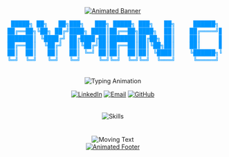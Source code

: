 <div align="center">
  <a href="#" target="_blank">
    <img src="https://readme-typing-svg.herokuapp.com?font=Orbitron&size=40&duration=3000&pause=1000&color=0096FF&center=true&vCenter=true&width=800&height=100&lines=AYMAN+ALIATI;CYBERSECURITY+SPECIALIST;WEB+DEVELOPER;AI+ENTHUSIAST" alt="Animated Banner" />
  </a>
</div>
<div align="center">
  <pre style="line-height: 1.2; text-align: center; color: #0096FF;">
  █████╗ ██╗   ██╗███╗   ███╗ █████╗ ███╗   ██╗     ██████╗ ██████╗ ██████╗ ███████╗
 ██╔══██╗╚██╗ ██╔╝████╗ ████║██╔══██╗████╗  ██║    ██╔════╝██╔═══██╗██╔══██╗██╔════╝
 ███████║ ╚████╔╝ ██╔████╔██║███████║██╔██╗ ██║    ██║     ██║   ██║██║  ██║█████╗  
 ██╔══██║  ╚██╔╝  ██║╚██╔╝██║██╔══██║██║╚██╗██║    ██║     ██║   ██║██║  ██║██╔══╝  
 ██║  ██║   ██║   ██║ ╚═╝ ██║██║  ██║██║ ╚████║    ╚██████╗╚██████╔╝██████╔╝███████╗
 ╚═╝  ╚═╝   ╚═╝   ╚═╝     ╚═╝╚═╝  ╚═╝╚═╝  ╚═══╝     ╚═════╝ ╚═════╝ ╚═════╝ ╚══════╝
  </pre>
</div>
<p align="center">
  <img src="https://readme-typing-svg.herokuapp.com?font=JetBrains+Mono&weight=600&size=22&duration=2000&pause=500&color=0096FF&center=true&vCenter=true&width=500&lines=Hacking+the+System;Building+the+Web;Training+the+AI;Securing+the+Future" alt="Typing Animation" />
</p>
<div align="center">
  <a href="https://linkedin.com/in/ayman-aliati" target="_blank"><img src="https://img.shields.io/badge/LinkedIn-0077B5?style=for-the-badge&logo=linkedin&logoColor=white" alt="LinkedIn" /></a>
  <a href="mailto:aliatiaymane@gmail.com"><img src="https://img.shields.io/badge/Email-D14836?style=for-the-badge&logo=gmail&logoColor=white" alt="Email" /></a>
  <a href="https://github.com/x1Aymanhub"><img src="https://img.shields.io/badge/GitHub-100000?style=for-the-badge&logo=github&logoColor=white" alt="GitHub" /></a>
</div>
<br/>
<div align="center">
  <!-- Removed broken GitHub stats -->
</div>
<br/>
<div align="center">
  <img src="https://skillicons.dev/icons?i=python,js,html,css,linux,git,C,&theme=dark" alt="Skills" />
</div>
<br/>
<div align="center">
  <!-- Removed broken trophies -->
</div>
<div align="center" style="margin-top:20px">
  <!-- Simple moving text instead of the GitHub snake animation -->
  <img src="https://readme-typing-svg.herokuapp.com?font=Fira+Code&weight=500&size=24&duration=4000&pause=1000&color=0096FF&center=true&vCenter=true&multiline=true&repeat=true&width=800&height=100&lines=Building+secure+and+innovative+solutions;One+line+of+code+at+a+time" alt="Moving Text" />
</div>
<div align="center">
  <a href="#" target="_blank">
    <img src="https://readme-typing-svg.herokuapp.com?font=Orbitron&weight=700&size=28&duration=4000&pause=1000&color=0096FF&center=true&vCenter=true&multiline=true&width=800&height=80&lines=CYBERSECURITY+%7C+WEB+DEVELOPMENT+%7C+AI" alt="Animated Footer" />
  </a>
  
</div>


